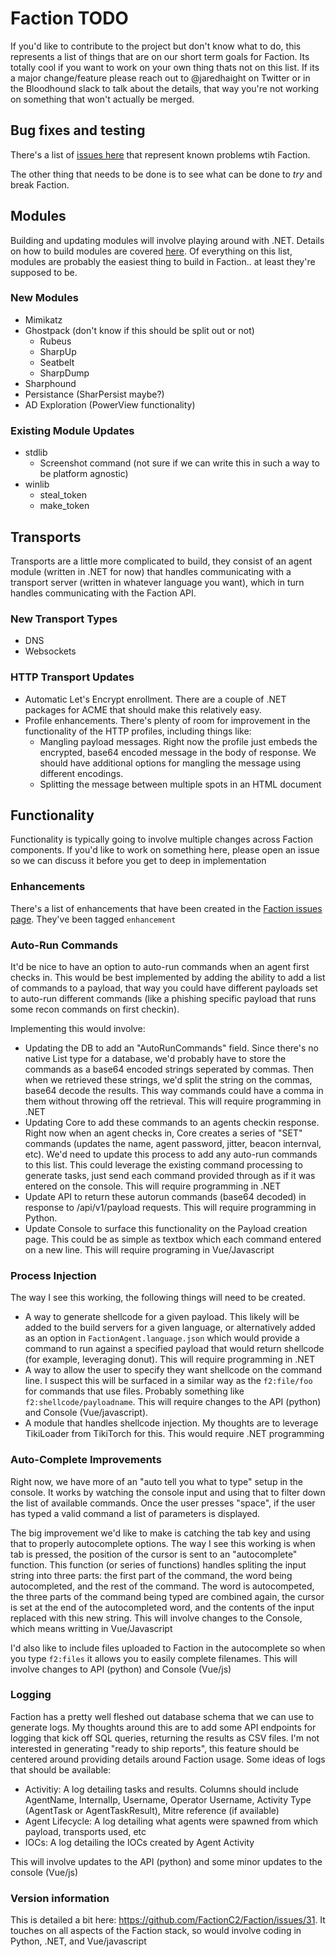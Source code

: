 # Faction TODO
If you'd like to contribute to the project but don't know what to do, this represents a list of things that are on our short term goals for Faction. Its totally cool if you want to work on your own thing thats not on this list. If its a major change/feature please reach out to @jaredhaight on Twitter or in the Bloodhound slack to talk about the details, that way you're not working on something that won't actually be merged.

## Bug fixes and testing
There's a list of [issues here](https://github.com/FactionC2/Faction/issues/) that represent known problems wtih Faction.

The other thing that needs to be done is to see what can be done to *try* and break Faction.

## Modules
Building and updating modules will involve playing around with .NET. Details on how to build modules are covered [here](https://www.factionc2.com/developing/modules/dotnet). Of everything on this list, modules are probably the easiest thing to build in Faction.. at least they're supposed to be.

### New Modules
* Mimikatz
* Ghostpack (don't know if this should be split out or not)
  - Rubeus
  - SharpUp
  - Seatbelt
  - SharpDump
* Sharphound
* Persistance (SharPersist maybe?)
* AD Exploration (PowerView functionality)

### Existing Module Updates
* stdlib
  - Screenshot command (not sure if we can write this in such a way to be platform agnostic)
* winlib
  - steal_token
  - make_token

## Transports
Transports are a little more complicated to build, they consist of an agent module (written in .NET for now) that handles communicating with a transport server (written in whatever language you want), which in turn handles communicating with the Faction API.

### New Transport Types
* DNS
* Websockets

### HTTP Transport Updates
* Automatic Let's Encrypt enrollment. There are a couple of .NET packages for ACME that should make this relatively easy.
* Profile enhancements. There's plenty of room for improvement in the functionality of the HTTP profiles, including things like:
  - Mangling payload messages. Right now the profile just embeds the encrypted, base64 encoded message in the body of response. We should have additional options for mangling the message using different encodings.
  - Splitting the message between multiple spots in an HTML document

## Functionality
Functionality is typically going to involve multiple changes across Faction components. If you'd like to work on something here, please open an issue so we can discuss it before you get to deep in implementation

### Enhancements
There's a list of enhancements that have been created in the [Faction issues page](https://github.com/FactionC2/Faction/issues?q=is%3Aissue+is%3Aopen+label%3Aenhancement). They've been tagged `enhancement`

### Auto-Run Commands
It'd be nice to have an option to auto-run commands when an agent first checks in. This would be best implemented by adding the ability to add a list of commands to a payload, that way you could have different payloads set to auto-run different commands (like a phishing specific payload that runs some recon commands on first checkin).

Implementing this would involve:
  * Updating the DB to add an "AutoRunCommands" field. Since there's no native List<string> type for a database, we'd probably have to store the commands as a base64 encoded strings seperated by commas. Then when we retrieved these strings, we'd split the string on the commas, base64 decode the results. This way commands could have a comma in them without throwing off the retrieval. This will require programming in .NET
  * Updating Core to add these commands to an agents checkin response. Right now when an agent checks in, Core creates a series of "SET" commands (updates the name, agent password, jitter, beacon internval, etc). We'd need to update this process to add any auto-run commands to this list. This could leverage the existing command processing to generate tasks, just send each command provided through as if it was entered on the console. This will require programming in .NET
  * Update API to return these autorun commands (base64 decoded) in response to /api/v1/payload requests. This will require programming in Python.
  * Update Console to surface this functionality on the Payload creation page. This could be as simple as textbox which each command entered on a new line. This will require programing in Vue/Javascript

### Process Injection
The way I see this working, the following things will need to be created.

* A way to generate shellcode for a given payload. This likely will be added to the build servers for a given language, or alternatively added as an option in `FactionAgent.language.json` which would provide a command to run against a specified payload that would return shellcode (for example, leveraging donut). This will require programming in .NET
* A way to allow the user to specify they want shellcode on the command line. I suspect this will be surfaced in a similar way as the `f2:file/foo` for commands that use files. Probably something like `f2:shellcode/payloadname`. This will require changes to the API (python) and Console (Vue/javascript).
* A module that handles shellcode injection. My thoughts are to leverage TikiLoader from TikiTorch for this. This would require .NET programming

### Auto-Complete Improvements
Right now, we have more of an "auto tell you what to type" setup in the console. It works by watching the console input and using that to filter down the list of available commands. Once the user presses "space", if the user has typed a valid command a list of parameters is displayed.

The big improvement we'd like to make is catching the tab key and using that to properly autocomplete options. The way I see this working is when tab is pressed, the position of the cursor is sent to an "autocomplete" function. This function (or series of functions) handles spliting the input string into three parts: the first part of the command, the word being autocompleted, and the rest of the command. The word is autocompeted, the three parts of the command being typed are combined again, the cursor is set at the end of the autocompleted word, and the contents of the input replaced with this new string. This will involve changes to the Console, which means writting in Vue/Javascript

I'd also like to include files uploaded to Faction in the autocomplete so when you type `f2:files` it allows you to easily complete filenames. This will involve changes to API (python) and Console (Vue/js)

### Logging
Faction has a pretty well fleshed out database schema that we can use to generate logs. My thoughts around this are to add some API endpoints for logging that kick off SQL queries, returning the results as CSV files. I'm not interested in generating "ready to ship reports", this feature should be centered around providing details around Faction usage. Some ideas of logs that should be available:

* Activitiy: A log detailing tasks and results. Columns should include AgentName, InternalIp, Username, Operator Username, Activity Type (AgentTask or AgentTaskResult), Mitre reference (if available)
* Agent Lifecycle: A log detailing what agents were spawned from which payload, transports used, etc
* IOCs: A log detailing the IOCs created by Agent Activity

This will involve updates to the API (python) and some minor updates to the console (Vue/js)

### Version information
This is detailed a bit here: https://github.com/FactionC2/Faction/issues/31. It touches on all aspects of the Faction stack, so would involve coding in Python, .NET, and Vue/javascript

